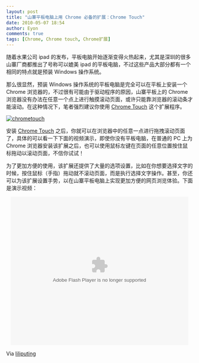 ```yaml
---
layout: post
title: "山寨平板电脑上用 Chrome 必备的扩展：Chrome Touch"
date: 2010-05-07 18:54
author: Eyon
comments: true
tags: [Chrome, Chrome touch, Chrome扩展]
---
```

随着水果公司 ipad 的发布，平板电脑开始逐渐变得火热起来，尤其是深圳的很多山寨厂商都推出了号称可以媲美 ipad 的平板电脑，不过这些产品大部分都有一个相同的特点就是预装 Windows 操作系统。

那么很显然，预装 Windows 操作系统的平板电脑是完全可以在平板上安装一个 Chrome 浏览器的，不过很有可能由于驱动程序的原因，山寨平板上的 Chrome 浏览器没有办法在任意一个点上进行触摸滚动页面，或许只能靠浏览器的滚动条才能滚动。在这种情况下，笔者强烈建议你使用 [Chrome Touch](https://chrome.google.com/extensions/detail/ncegfehgjifmmpnjaihnjpbpddjjebme) 这个扩展程序。

<a href="http://img.chromi.org/2010/05/chrometouch.jpg">![](http://img.chromi.org/2010/05/chrometouch.jpg "chrometouch")</a>

安装 [Chrome Touch](https://chrome.google.com/extensions/detail/ncegfehgjifmmpnjaihnjpbpddjjebme) 之后，你就可以在浏览器中的任意一点进行拖拽滚动页面了，具体的可以看一下下面的视频演示，即使你没有平板电脑，在普通的 PC 上为 Chrome 浏览器安装该扩展之后，也可以使用鼠标左键在页面的任意位置按住鼠标拖动以滚动页面，不信你试试！

为了更加方便的使用，该扩展还提供了大量的选项设置，比如在你想要选择文字的时候，按住鼠标（手指）拖动就不滚动页面，而是执行选择文字操作。甚至，你还可以为该扩展设置手势，以在山寨平板电脑上实现更加方便的网页浏览体验。下面是演示视频：<!--more-->

<p style="text-align: center;"><embed src="http://player.youku.com/player.php/sid/XMTcxMTI5MTMy/v.swf" quality="high" width="480" height="400" align="middle" allowScriptAccess="sameDomain" type="application/x-shockwave-flash"></embed>


Via [liliputing](http://www.liliputing.com/2010/05/chrometouch-makes-the-google-chrome-web-browser-tablet-friendly.html)
